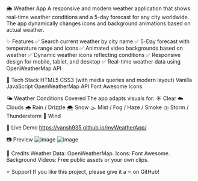 🌦️ Weather App
A responsive and modern weather application that shows real-time weather conditions and a 5-day forecast for any city worldwide. The app dynamically changes icons and background animations based on actual weather.

✨ Features
✅ Search current weather by city name
✅ 5-Day forecast with temperature range and icons
✅ Animated video backgrounds based on weather
✅ Dynamic weather icons reflecting conditions
✅ Responsive design for mobile, tablet, and desktop
✅ Real-time weather data using OpenWeatherMap API

🚀 Tech Stack
HTML5
CSS3 (with media queries and modern layout)
Vanilla JavaScript
OpenWeatherMap API
Font Awesome Icons

🌤️ Weather Conditions Covered
The app adapts visuals for:
☀️ Clear
☁️ Clouds
🌧️ Rain / Drizzle
🌨️ Snow
🌫️ Mist / Fog / Haze / Smoke
⛈️ Storm / Thunderstorm
💨 Wind

🔗 Live Demo
https://vansh935.github.io/myWeatherApp/

📷 Preview
![image](https://github.com/user-attachments/assets/9312e687-ac99-43a8-acc9-20667891e03a)
![image](https://github.com/user-attachments/assets/645a3f0f-0a46-4816-95ad-8252816e7fe5)

🙌 Credits
Weather Data: OpenWeatherMap.
Icons: Font Awesome.
Background Videos: Free public assets or your own clips.

⭐ Support
If you like this project, please give it a ⭐ on GitHub!

